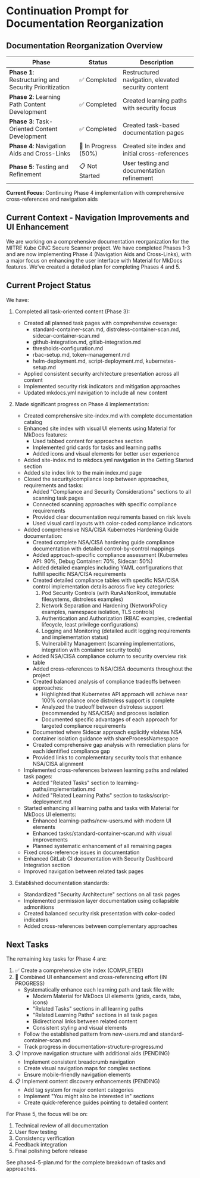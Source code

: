 # Continuation Prompt for Documentation Reorganization

## Documentation Reorganization Overview

| Phase | Status | Description |
|-------|--------|-------------|
| **Phase 1**: Restructuring and Security Prioritization | ✅ Completed | Restructured navigation, elevated security content |
| **Phase 2**: Learning Path Content Development | ✅ Completed | Created learning paths with security focus |
| **Phase 3**: Task-Oriented Content Development | ✅ Completed | Created task-based documentation pages |
| **Phase 4**: Navigation Aids and Cross-Links | 🔄 In Progress (50%) | Created site index and initial cross-references |
| **Phase 5**: Testing and Refinement | 📋 Not Started | User testing and documentation refinement |

**Current Focus:** Continuing Phase 4 implementation with comprehensive cross-references and navigation aids

## Current Context - Navigation Improvements and UI Enhancement

We are working on a comprehensive documentation reorganization for the MITRE Kube CINC Secure Scanner project. We have completed Phases 1-3 and are now implementing Phase 4 (Navigation Aids and Cross-Links), with a major focus on enhancing the user interface with Material for MkDocs features. We've created a detailed plan for completing Phases 4 and 5.

## Current Project Status

We have:

1. Completed all task-oriented content (Phase 3):
   - Created all planned task pages with comprehensive coverage:
     - standard-container-scan.md, distroless-container-scan.md, sidecar-container-scan.md
     - github-integration.md, gitlab-integration.md
     - thresholds-configuration.md
     - rbac-setup.md, token-management.md
     - helm-deployment.md, script-deployment.md, kubernetes-setup.md
   - Applied consistent security architecture presentation across all content
   - Implemented security risk indicators and mitigation approaches
   - Updated mkdocs.yml navigation to include all new content

2. Made significant progress on Phase 4 implementation:
   - Created comprehensive site-index.md with complete documentation catalog
   - Enhanced site index with visual UI elements using Material for MkDocs features:
     - Used tabbed content for approaches section
     - Implemented grid cards for tasks and learning paths
     - Added icons and visual elements for better user experience
   - Added site-index.md to mkdocs.yml navigation in the Getting Started section
   - Added site index link to the main index.md page
   - Closed the security/compliance loop between approaches, requirements and tasks:
     - Added "Compliance and Security Considerations" sections to all scanning task pages
     - Connected scanning approaches with specific compliance requirements
     - Provided clear documentation requirements based on risk levels
     - Used visual card layouts with color-coded compliance indicators
   - Added comprehensive NSA/CISA Kubernetes Hardening Guide documentation:
     - Created complete NSA/CISA hardening guide compliance documentation with detailed control-by-control mappings
     - Added approach-specific compliance assessment (Kubernetes API: 90%, Debug Container: 70%, Sidecar: 50%)
     - Added detailed examples including YAML configurations that fulfill specific NSA/CISA requirements
     - Created detailed compliance tables with specific NSA/CISA control implementation details across five key categories:
       1. Pod Security Controls (with RunAsNonRoot, immutable filesystems, distroless examples)
       2. Network Separation and Hardening (NetworkPolicy examples, namespace isolation, TLS controls)
       3. Authentication and Authorization (RBAC examples, credential lifecycle, least privilege configurations)
       4. Logging and Monitoring (detailed audit logging requirements and implementation status)
       5. Vulnerability Management (scanning implementations, integration with container security tools)
     - Added NSA/CISA compliance column to security overview risk table
     - Added cross-references to NSA/CISA documents throughout the project
     - Created balanced analysis of compliance tradeoffs between approaches:
       - Highlighted that Kubernetes API approach will achieve near 100% compliance once distroless support is complete
       - Analyzed the tradeoff between distroless support (recommended by NSA/CISA) and process isolation
       - Documented specific advantages of each approach for targeted compliance requirements
     - Documented where Sidecar approach explicitly violates NSA container isolation guidance with shareProcessNamespace
     - Created comprehensive gap analysis with remediation plans for each identified compliance gap
     - Provided links to complementary security tools that enhance NSA/CISA alignment
   - Implemented cross-references between learning paths and related task pages:
     - Added "Related Tasks" section to learning-paths/implementation.md
     - Added "Related Learning Paths" section to tasks/script-deployment.md
   - Started enhancing all learning paths and tasks with Material for MkDocs UI elements:
     - Enhanced learning-paths/new-users.md with modern UI elements
     - Enhanced tasks/standard-container-scan.md with visual improvements
     - Planned systematic enhancement of all remaining pages
   - Fixed cross-reference issues in documentation
   - Enhanced GitLab CI documentation with Security Dashboard Integration section
   - Improved navigation between related task pages

3. Established documentation standards:
   - Standardized "Security Architecture" sections on all task pages
   - Implemented permission layer documentation using collapsible admonitions
   - Created balanced security risk presentation with color-coded indicators
   - Added cross-references between complementary approaches

## Next Tasks

The remaining key tasks for Phase 4 are:

1. ✅ Create a comprehensive site index (COMPLETED)
2. 🔄 Combined UI enhancement and cross-referencing effort (IN PROGRESS)
   - Systematically enhance each learning path and task file with:
     - Modern Material for MkDocs UI elements (grids, cards, tabs, icons)
     - "Related Tasks" sections in all learning paths
     - "Related Learning Paths" sections in all task pages
     - Bidirectional links between related content
     - Consistent styling and visual elements
   - Follow the established pattern from new-users.md and standard-container-scan.md
   - Track progress in documentation-structure-progress.md
5. 📋 Improve navigation structure with additional aids (PENDING)
   - Implement consistent breadcrumb navigation
   - Create visual navigation maps for complex sections
   - Ensure mobile-friendly navigation elements
6. 📋 Implement content discovery enhancements (PENDING)
   - Add tag system for major content categories
   - Implement "You might also be interested in" sections
   - Create quick-reference guides pointing to detailed content

For Phase 5, the focus will be on:

1. Technical review of all documentation
2. User flow testing
3. Consistency verification
4. Feedback integration
5. Final polishing before release

See phase4-5-plan.md for the complete breakdown of tasks and approaches.